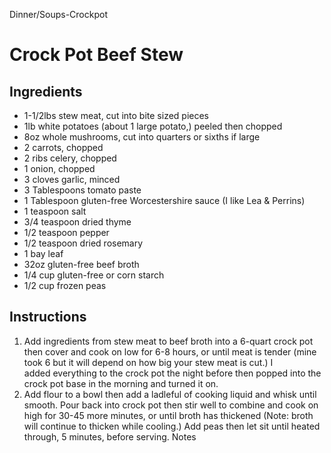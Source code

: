 Dinner/Soups-Crockpot

# Crock Pot Beef Stew

## Ingredients

- 1-1/2lbs stew meat, cut into bite sized pieces
- 1lb white potatoes (about 1 large potato,) peeled then chopped
- 8oz whole mushrooms, cut into quarters or sixths if large
- 2 carrots, chopped
- 2 ribs celery, chopped
- 1 onion, chopped
- 3 cloves garlic, minced
- 3 Tablespoons tomato paste
- 1 Tablespoon gluten-free Worcestershire sauce (I like Lea & Perrins)
- 1 teaspoon salt
- 3/4 teaspoon dried thyme
- 1/2 teaspoon pepper
- 1/2 teaspoon dried rosemary
- 1 bay leaf
- 32oz gluten-free beef broth
- 1/4 cup gluten-free or corn starch
- 1/2 cup frozen peas

## Instructions

1. Add ingredients from stew meat to beef broth into a 6-quart crock pot then cover and cook on low for 6-8 hours, or until meat is tender (mine took 6 but it will depend on how big your stew meat is cut.) I added everything to the crock pot the night before then popped into the crock pot base in the morning and turned it on.
2. Add flour to a bowl then add a ladleful of cooking liquid and whisk until smooth. Pour back into crock pot then stir well to combine and cook on high for 30-45 more minutes, or until broth has thickened (Note: broth will continue to thicken while cooling.) Add peas then let sit until heated through, 5 minutes, before serving.
Notes